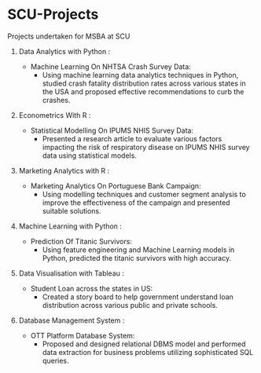 # SCU-Projects
Projects undertaken for MSBA at SCU

1. Data Analytics with Python :
    - Machine Learning On NHTSA Crash Survey Data: 
        - Using machine learning data analytics techniques in Python, studied crash fatality distribution rates across various states in the USA and proposed effective recommendations to curb the crashes.

2. Econometrics With R :
    - Statistical Modelling On IPUMS NHIS Survey Data:
        - Presented a research article to evaluate various factors impacting the risk of respiratory disease on IPUMS NHIS survey data using statistical models.

3. Marketing Analytics with R :
    - Marketing Analytics On Portuguese Bank Campaign:
        - Using modelling techniques and customer segment analysis to improve the effectiveness of the campaign and presented suitable solutions.

4. Machine Learning with Python :
    - Prediction Of Titanic Survivors:
        - Using feature engineering and Machine Learning models in Python, predicted the titanic survivors with high accuracy.

5. Data Visualisation with Tableau : 
    - Student Loan across the states in US:
        - Created a story board  to help government understand loan distribution across various public and private schools.
        
6. Database Management System :
    - OTT Platform Database System:
        - Proposed and designed relational DBMS model and performed data extraction for business problems utilizing sophisticated SQL queries.